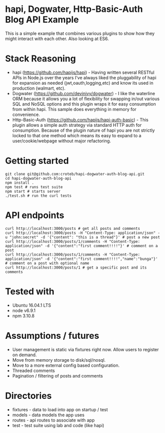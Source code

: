# hapi, Dogwater, Http-Basic-Auth Blog API Example
This is a simple example that combines various plugins to show how they might interact with each other. Also looking at ES6.

# Stack Reasoning
* hapi (https://github.com/hapijs/hapi) - Having written several RESTful APIs in Node.js over the years I've always liked the pluggability of hapi for expansion as needed (jwt,oauth,logging,etc) and know its used in production (walmart, etc).
* Dogwater (https://github.com/devinivy/dogwater) - I like the waterline ORM because it allows you a lot of flexibility for swapping in/out various SQL and NoSQL options and this plugin wraps it for easy consumption from within hapi. This sample does everything in memory for convenience.
* Http-Basic-Auth (https://github.com/hapijs/hapi-auth-basic) - This plugin allows a simple auth strategy via standard HTTP auth for consumption.  Because of the plugin nature of hapi you are not strictly locked to that one method which means its easy to expand to a user/cookie/webpage without major refactoring.

# Getting started
```
git clone git@github.com:croteb/hapi-dogwater-auth-blog-api.git
cd hapi-dogwater-auth-blog-api
npm install .
npm test # runs test suite
npm start # starts server
./test.sh # run the curl tests

```

# API endpoints
```
curl http://localhost:3000/posts # get all posts and comments
curl http://localhost:3000/posts -H "Content-Type: application/json" -u "john:secret" -d '{"content": "this is a thread"}' # post a new post
curl http://localhost:3000/posts/1/comments -H "Content-Type: application/json" -d '{"content":"first comment!!!!"}' # comment on a post
curl http://localhost:3000/posts/1/comments -H "Content-Type: application/json" -d '{"content":"first comment!!!!","name":"bunga"}' # comment on a post with optional name
curl http://localhost:3000/posts/1 # get a specific post and its comments
```

# Tested with
* Ubuntu 16.04.1 LTS
* node v6.9.1
* npm 3.10.8

# Assumptions / futures
* User management is static via fixtures right now. Allow users to register on demand.
* Move from memory storage to disk/sql/nosql.
* Move to a more external config based configuration.
* Threaded comments
* Pagination / filtering of posts and comments

# Directories
* fixtures - data to load into app on startup / test
* models - data models the app uses
* routes - api routes to associate with app
* test - test suite using lab and code (like hapi)
